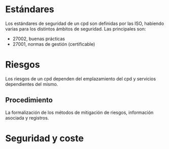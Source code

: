# Estándares
Los estándares de seguridad de un cpd son definidas por las ISO, habiendo varias para los distintos ámbitos de seguridad. Las principales son:
- 27002, buenas prácticas
- 27001, normas de gestión (certificable)
# Riesgos
Los riesgos de un cpd dependen del emplazamiento del cpd y servicios dependientes del mismo.
## Procedimiento
La formalización de los métodos de mitigación de riesgos, información asociada y registros.
# Seguridad y coste
